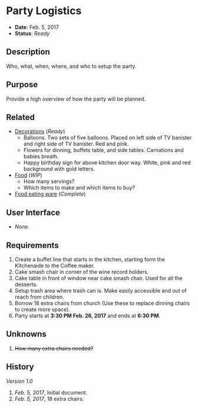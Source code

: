 # Party Logistics

- **Date**: Feb. 5, 2017
- **Status**: *Ready*

## Description

Who, what, when, where, and who to setup the party.

## Purpose

Provide a high overview of how the party will be planned.

## Related

- [Decorations](./decorations.md) (*Ready*)
  - Balloons. Two sets of five balloons. Placed on left side of TV banister and right side of TV banister. Red and pink.
  - Flowers for dinning, buffets table, and side tables. Carnations and babies breath.
  - Happy birthday sign for above kitchen door way. White, pink and red background with gold letters.
- [Food](./food.md) (*WIP*)
  - How many servings?
  - Which items to make and which items to buy?
- [Food eating ware](./food-ware.md) (*Complete*)

## User Interface

- *None*.

## Requirements

1. Create a buffet line that starts in the kitchen, starting form the Kitchenaide to the Coffee maker.
2. Cake smash chair in corner of the wine record holders.
3. Cake table in front of window near cake smash chair. Used for all the desserts.
4. Setup trash area where trash can is. Make easily accessible and out of reach from children.
5. Borrow 18 extra chairs from church (Use these to replace dinning chairs to create more space).
6. Party starts at **3:30 PM Feb. 26, 2017** and ends at **6:30 PM**.

## Unknowns

1. ~~How many extra chairs needed?~~

## History

*Version 1.0*

1. *Feb. 5, 2017*, Initial document.
2. *Feb. 5, 2017*, 18 extra chairs.
